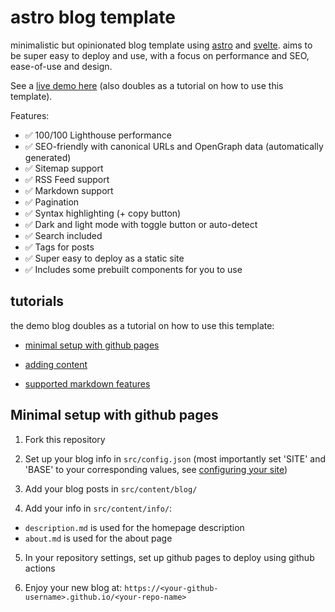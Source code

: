 # astro blog template

minimalistic but opinionated blog template using [astro](https://astro.build/) and [svelte](https://svelte.dev/). aims to be super easy to deploy and use, with a focus on performance and SEO, ease-of-use and design.

See a [live demo here](https://flo-bit.dev/blog-template/) (also doubles as a tutorial on how to use this template).

Features:

- ✅ 100/100 Lighthouse performance
- ✅ SEO-friendly with canonical URLs and OpenGraph data (automatically generated)
- ✅ Sitemap support
- ✅ RSS Feed support
- ✅ Markdown support
- ✅ Pagination
- ✅ Syntax highlighting (+ copy button)
- ✅ Dark and light mode with toggle button or auto-detect
- ✅ Search included
- ✅ Tags for posts
- ✅ Super easy to deploy as a static site
- ✅ Includes some prebuilt components for you to use

## tutorials

the demo blog doubles as a tutorial on how to use this template:

- [minimal setup with github pages](https://flo-bit.dev/blog-template/posts/how-to-use)

- [adding content](https://flo-bit.dev/blog-template/posts/adding-content)

- [supported markdown features](https://flo-bit.dev/blog-template/posts/markdown-style-guide)

## Minimal setup with github pages

1. Fork this repository

2. Set up your blog info in `src/config.json` (most importantly set 'SITE' and 'BASE' to your corresponding values, see [configuring your site](https://flo-bit.dev/blog-template/posts/configuring-the-blog))

3. Add your blog posts in `src/content/blog/`

4. Add your info in `src/content/info/`:

- `description.md` is used for the homepage description
- `about.md` is used for the about page

5. In your repository settings, set up github pages to deploy using github actions

6. Enjoy your new blog at: `https://<your-github-username>.github.io/<your-repo-name>`